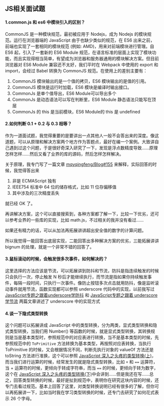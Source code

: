 ## JS相关面试题

#### 1.common.js 和 es6 中模块引入的区别？

CommonJS 是一种模块规范，最初被应用于 Nodejs，成为 Nodejs 的模块规范。运行在浏览器端的 JavaScript 由于也缺少类似的规范，在 ES6 出来之前，前端也实现了一套相同的模块规范 (例如: AMD)，用来对前端模块进行管理。自 ES6 起，引入了一套新的 ES6 Module 规范，在语言标准的层面上实现了模块功能，而且实现得相当简单，有望成为浏览器和服务器通用的模块解决方案。但目前浏览器对 ES6 Module 兼容还不太好，我们平时在 Webpack 中使用的 export 和 import，会经过 Babel 转换为 CommonJS 规范。在使用上的差别主要有：

1. CommonJS 模块输出的是一个值的拷贝，ES6 模块输出的是值的引用。
2. CommonJS 模块是运行时加载，ES6 模块是编译时输出接口。
3. CommonJs 是单个值导出，ES6 Module可以导出多个
4. CommonJs 是动态语法可以写在判断里，ES6 Module 静态语法只能写在顶层
5. CommonJs 的 this 是当前模块，ES6 Module的 this 是 undefined

#### 2.如何判断 0.1 + 0.2 与 0.3 相等？

作为一道面试题，我觉得重要的是要讲出一点其他人一般不会答出来的深度。像这道题，可以从原理和解决方案两个地方作为答题点，最好在编一个案例。大致讲自己遇到过这个问题，于是很好奇深入研究了一下，发现是浮点数精度导致……原理怎样怎样……然后又看了业界的库的源码，然后怎样怎样解决。

关于原理，我专门写了一篇文章 [mqyqingfeng/Blog#155](https://github.com/mqyqingfeng/Blog/issues/155) 来解释，实际回答的时候，我觉得答出来

1. 非是 ECMAScript 独有
2. IEEE754 标准中 64 位的储存格式，比如 11 位存偏移值
3. 其中涉及的三次精度丢失

就已经 OK 了。

再讲解决方案，这个可以直接搜索到，各种方案都了解一下，比较一下优劣，还可以参考业界的一些库的实现，比如 math.js，不过相关的我并没有看过……

如果还有精力的话，可以从加法再拓展讲讲超出安全值的数字的计算问题。

所以我觉得一能回答出底层实现，二能回答出多种解决方案的优劣，三能拓展讲讲 bignum 的处理，就是一个非常不错的回答了。

#### 3.鼠标滚动的时候，会触发很多次事件，如何解决的？

这里选择的方法应该是节流，可以拓展讲到防抖和节流，防抖是指连续触发的时候只会执行一次，停止触发 N 秒后才能继续执行，而节流是指如果你持续触发事件，每隔一段时间，只执行一次事件。像防止按钮多次点击就用防抖，像是监听滚动事件就用节流，函数实现都可以参照 underscore 代码中的实现，以前我写过 [JavaScript专题之跟着underscore学防抖](https://github.com/mqyqingfeng/Blog/issues/22) 和 [JavaScript专题之跟着 underscore 学节流](https://github.com/mqyqingfeng/Blog/issues/26) 两篇文章讲述了 underscore 中的实现方式

#### 4.谈一下隐式类型转换

这个问题可以拓展讲成 JavaScript 中的类型转换，分为两类，显式类型转换和隐式类型转换，当我们用 Number() 等函数的时候，就是显式类型转换，其转换规则是当是基本类型时，参照规范中的对应表进行转换，当不是基本类型的时候，先参照规范中的 `ToPrimitive` 方法转换为基本类型，再按照对应表转换，当执行 ToPrimitive 的时候，又会根据情况不同，判断先执行对象的 valueOf 方法还是 toString 方法进行准换，这个可以参照 [JavaScript 深入之头疼的类型转换(上)](https://github.com/mqyqingfeng/Blog/issues/159)，而当我们进行运算的时候，经常发生的就是隐式类型转换，比如 `+` 和 `==` 运算符，当 + 运算符的时候，更倾向于转成字符串，而当 `==` 的时候，更倾向于转为数字，这个在 [JavaScript 深入之头疼的类型转换(下)](https://github.com/mqyqingfeng/frontend-interview-question-and-answer/issues/47)中会讲到……但是我还在写……总之，回答类型转换的时候，最好是扯到规范中，表明你在研究这块内容的时候，还专门去看过规范。基本上回答了这里，对类型转换说明已经有很多的了解，但你可以再拓展讲一下，比如当时我在学习类型转换的时候，还专门去研究了如何花式表示 26 个字母。

